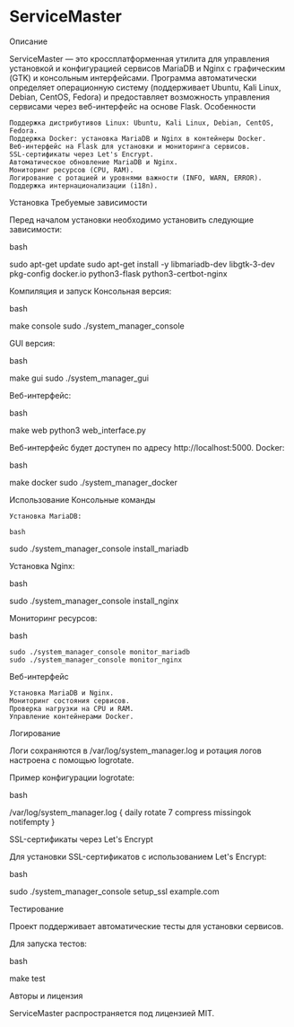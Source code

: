 # ServiceMaster
Описание

ServiceMaster — это кроссплатформенная утилита для управления установкой и конфигурацией сервисов MariaDB и Nginx с графическим (GTK) и консольным интерфейсами. Программа автоматически определяет операционную систему (поддерживает Ubuntu, Kali Linux, Debian, CentOS, Fedora) и предоставляет возможность управления сервисами через веб-интерфейс на основе Flask.
Особенности

    Поддержка дистрибутивов Linux: Ubuntu, Kali Linux, Debian, CentOS, Fedora.
    Поддержка Docker: установка MariaDB и Nginx в контейнеры Docker.
    Веб-интерфейс на Flask для установки и мониторинга сервисов.
    SSL-сертификаты через Let's Encrypt.
    Автоматическое обновление MariaDB и Nginx.
    Мониторинг ресурсов (CPU, RAM).
    Логирование с ротацией и уровнями важности (INFO, WARN, ERROR).
    Поддержка интернационализации (i18n).

Установка
Требуемые зависимости

Перед началом установки необходимо установить следующие зависимости:

bash

sudo apt-get update
sudo apt-get install -y libmariadb-dev libgtk-3-dev pkg-config docker.io python3-flask python3-certbot-nginx

Компиляция и запуск
Консольная версия:

bash

make console
sudo ./system_manager_console

GUI версия:

bash

make gui
sudo ./system_manager_gui

Веб-интерфейс:

bash

make web
python3 web_interface.py

Веб-интерфейс будет доступен по адресу http://localhost:5000.
Docker:

bash

make docker
sudo ./system_manager_docker

Использование
Консольные команды

    Установка MariaDB:

    bash

sudo ./system_manager_console install_mariadb

Установка Nginx:

bash

sudo ./system_manager_console install_nginx

Мониторинг ресурсов:

bash

    sudo ./system_manager_console monitor_mariadb
    sudo ./system_manager_console monitor_nginx

Веб-интерфейс

    Установка MariaDB и Nginx.
    Мониторинг состояния сервисов.
    Проверка нагрузки на CPU и RAM.
    Управление контейнерами Docker.

Логирование

Логи сохраняются в /var/log/system_manager.log и ротация логов настроена с помощью logrotate.

Пример конфигурации logrotate:

bash

/var/log/system_manager.log {
    daily
    rotate 7
    compress
    missingok
    notifempty
}

SSL-сертификаты через Let's Encrypt

Для установки SSL-сертификатов с использованием Let's Encrypt:

bash

sudo ./system_manager_console setup_ssl example.com

Тестирование

Проект поддерживает автоматические тесты для установки сервисов.

Для запуска тестов:

bash

make test

Авторы и лицензия

ServiceMaster распространяется под лицензией MIT.
